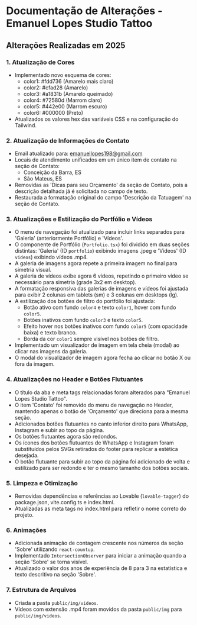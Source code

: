 # Documentação de Alterações - Emanuel Lopes Studio Tattoo

## Alterações Realizadas em 2025

### 1. Atualização de Cores
- Implementado novo esquema de cores:
  - color1: #fdd736 (Amarelo mais claro)
  - color2: #cfad28 (Amarelo)
  - color3: #a1831b (Amarelo queimado)
  - color4: #72580d (Marrom claro)
  - color5: #442e00 (Marrom escuro)
  - color6: #000000 (Preto)
- Atualizados os valores hex das variáveis CSS e na configuração do Tailwind.

### 2. Atualização de Informações de Contato
- Email atualizado para: emanuellopes198@gmail.com
- Locais de atendimento unificados em um único item de contato na seção de Contato:
  - Conceição da Barra, ES
  - São Mateus, ES
- Removidas as 'Dicas para seu Orçamento' da seção de Contato, pois a descrição detalhada já é solicitada no campo de texto.
- Restaurada a formatação original do campo 'Descrição da Tatuagem' na seção de Contato.

### 3. Atualizações e Estilização do Portfólio e Vídeos
- O menu de navegação foi atualizado para incluir links separados para 'Galeria' (anteriormente Portfólio) e 'Vídeos'.
- O componente de Portfólio (`Portfolio.tsx`) foi dividido em duas seções distintas: 'Galeria' (ID `portfolio`) exibindo imagens .jpeg e 'Vídeos' (ID `videos`) exibindo vídeos .mp4.
- A galeria de imagens agora repete a primeira imagem no final para simetria visual.
- A galeria de vídeos exibe agora 6 vídeos, repetindo o primeiro vídeo se necessário para simetria (grade 3x2 em desktop).
- A formatação responsiva das galerias de imagens e vídeos foi ajustada para exibir 2 colunas em tablets (sm) e 3 colunas em desktops (lg).
- A estilização dos botões de filtro do portfólio foi ajustada:
  - Botão ativo com fundo `color4` e texto `color1`, hover com fundo `color5`.
  - Botões inativos com fundo `color3` e texto `color5`.
  - Efeito hover nos botões inativos com fundo `color5` (com opacidade baixa) e texto branco.
  - Borda da cor `color1` sempre visível nos botões de filtro.
- Implementado um visualizador de imagem em tela cheia (modal) ao clicar nas imagens da galeria.
- O modal do visualizador de imagem agora fecha ao clicar no botão X ou fora da imagem.

### 4. Atualizações no Header e Botões Flutuantes
- O título da aba e meta tags relacionadas foram alterados para "Emanuel Lopes Studio Tattoo".
- O item 'Contato' foi removido do menu de navegação no Header, mantendo apenas o botão de 'Orçamento' que direciona para a mesma seção.
- Adicionados botões flutuantes no canto inferior direito para WhatsApp, Instagram e subir ao topo da página.
- Os botões flutuantes agora são redondos.
- Os ícones dos botões flutuantes de WhatsApp e Instagram foram substituídos pelos SVGs retirados do footer para replicar a estética desejada.
- O botão flutuante para subir ao topo da página foi adicionado de volta e estilizado para ser redondo e ter o mesmo tamanho dos botões sociais.

### 5. Limpeza e Otimização
- Removidas dependências e referências ao Lovable (`lovable-tagger`) do package.json, vite.config.ts e index.html.
- Atualizadas as meta tags no index.html para refletir o nome correto do projeto.

### 6. Animações
- Adicionada animação de contagem crescente nos números da seção 'Sobre' utilizando `react-countup`.
- Implementado `IntersectionObserver` para iniciar a animação quando a seção 'Sobre' se torna visível.
- Atualizado o valor dos anos de experiência de 8 para 3 na estatística e texto descritivo na seção 'Sobre'.

### 7. Estrutura de Arquivos
- Criada a pasta `public/img/videos`.
- Vídeos com extensão .mp4 foram movidos da pasta `public/img` para `public/img/videos`.